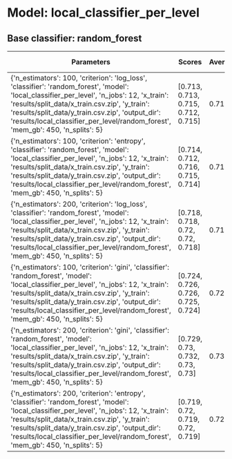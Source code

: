 # Model: local_classifier_per_level
## Base classifier: random_forest
|Parameters|Scores|Average|Standard deviation|
|----------|------|-------|------------------|
|{'n_estimators': 100, 'criterion': 'log_loss', 'classifier': 'random_forest', 'model': 'local_classifier_per_level', 'n_jobs': 12, 'x_train': 'results/split_data/x_train.csv.zip', 'y_train': 'results/split_data/y_train.csv.zip', 'output_dir': 'results/local_classifier_per_level/random_forest', 'mem_gb': 450, 'n_splits': 5}|[0.713, 0.713, 0.715, 0.712, 0.715]|0.714|0.001|
|{'n_estimators': 100, 'criterion': 'entropy', 'classifier': 'random_forest', 'model': 'local_classifier_per_level', 'n_jobs': 12, 'x_train': 'results/split_data/x_train.csv.zip', 'y_train': 'results/split_data/y_train.csv.zip', 'output_dir': 'results/local_classifier_per_level/random_forest', 'mem_gb': 450, 'n_splits': 5}|[0.714, 0.712, 0.716, 0.715, 0.714]|0.714|0.001|
|{'n_estimators': 200, 'criterion': 'log_loss', 'classifier': 'random_forest', 'model': 'local_classifier_per_level', 'n_jobs': 12, 'x_train': 'results/split_data/x_train.csv.zip', 'y_train': 'results/split_data/y_train.csv.zip', 'output_dir': 'results/local_classifier_per_level/random_forest', 'mem_gb': 450, 'n_splits': 5}|[0.718, 0.718, 0.72, 0.72, 0.718]|0.719|0.001|
|{'n_estimators': 100, 'criterion': 'gini', 'classifier': 'random_forest', 'model': 'local_classifier_per_level', 'n_jobs': 12, 'x_train': 'results/split_data/x_train.csv.zip', 'y_train': 'results/split_data/y_train.csv.zip', 'output_dir': 'results/local_classifier_per_level/random_forest', 'mem_gb': 450, 'n_splits': 5}|[0.724, 0.726, 0.726, 0.725, 0.724]|0.725|0.001|
|{'n_estimators': 200, 'criterion': 'gini', 'classifier': 'random_forest', 'model': 'local_classifier_per_level', 'n_jobs': 12, 'x_train': 'results/split_data/x_train.csv.zip', 'y_train': 'results/split_data/y_train.csv.zip', 'output_dir': 'results/local_classifier_per_level/random_forest', 'mem_gb': 450, 'n_splits': 5}|[0.729, 0.73, 0.732, 0.73, 0.73]|0.730|0.001|
|{'n_estimators': 200, 'criterion': 'entropy', 'classifier': 'random_forest', 'model': 'local_classifier_per_level', 'n_jobs': 12, 'x_train': 'results/split_data/x_train.csv.zip', 'y_train': 'results/split_data/y_train.csv.zip', 'output_dir': 'results/local_classifier_per_level/random_forest', 'mem_gb': 450, 'n_splits': 5}|[0.719, 0.72, 0.719, 0.72, 0.719]|0.720|0.001|
